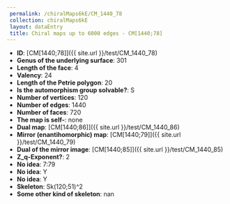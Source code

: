 ```yaml
--- 
 permalink: /chiralMaps6kE/CM_1440_78 
 collection: chiralMaps6kE
 layout: dataEntry
 title: Chiral maps up to 6000 edges - CM[1440;78]
---
```


- **ID**: [CM[1440;78]]({{ site.url }}/test/CM_1440_78)
- **Genus of the underlying surface**: 301
- **Length of the face**: 4
- **Valency**: 24
- **Length of the Petrie polygon**: 20
- **Is the automorphism group solvable?**: S
- **Number of vertices**: 120
- **Number of edges**: 1440
- **Number of faces**: 720
- **The map is self-**: none
- **Dual map**: [CM[1440;86]]({{ site.url }}/test/CM_1440_86)
- **Mirror (enantihomorphic) map**: [CM[1440;79]]({{ site.url }}/test/CM_1440_79)
- **Dual of the mirror image**: [CM[1440;85]]({{ site.url }}/test/CM_1440_85)
- **Z_q-Exponent?**: 2
- **No idea**:  7:79
- **No idea**: Y
- **No idea**: Y
- **Skeleton**: Sk(120;51)^2
- **Some other kind of skeleton**: nan
